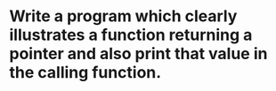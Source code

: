 # Write a program which clearly illustrates a function returning a pointer and also print that value in the calling function.
